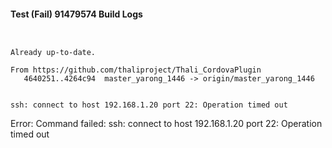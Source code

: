 #### Test (Fail) 91479574 Build Logs


```


```

```
Already up-to-date.

From https://github.com/thaliproject/Thali_CordovaPlugin
   4640251..4264c94  master_yarong_1446 -> origin/master_yarong_1446

```

```

ssh: connect to host 192.168.1.20 port 22: Operation timed out

```

Error: Command failed: ssh: connect to host 192.168.1.20 port 22: Operation timed out

